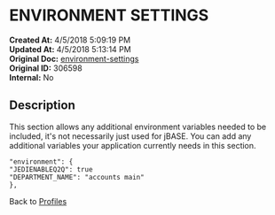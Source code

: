 # ENVIRONMENT SETTINGS

**Created At:** 4/5/2018 5:09:19 PM  
**Updated At:** 4/5/2018 5:13:14 PM  
**Original Doc:** [environment-settings](https://docs.jbase.com/44253-profiles/environment-settings)  
**Original ID:** 306598  
**Internal:** No  


## Description 

This section allows any additional environment variables needed to be included, it's not necessarily just used for jBASE. You can add any additional variables your application currently needs in this section.

```
"environment": {
"JEDIENABLEQ2Q": true
"DEPARTMENT_NAME": "accounts main"
},
```



Back to [Profiles](./../jbase-profiles)
